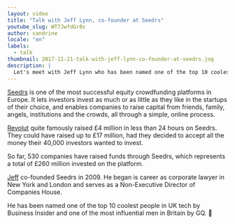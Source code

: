 ```yaml
---
layout: video
title: "Talk with Jeff Lynn, co-founder at Seedrs"
youtube_slug: WT7JwfdGr8s
author: sandrine
locale: "en"
labels:
  - talk
thumbnail: 2017-11-21-talk-with-jeff-lynn-co-founder-at-seedrs.jog
description: |
  Let's meet with Jeff Lynn who has been named one of the top 10 coolest people in UK tech by Business Insider and one of the most influential men in Britain by GQ.
---
```


[Seedrs](https://www.seedrs.com/) is one of the most successful equity crowdfunding platforms in Europe. It lets investors invest as much or as little as they like in the startups of their choice, and enables companies to raise capital from friends, family, angels, institutions and the crowds, all through a simple, online process.

[Revolut](https://techcrunch.com/2017/07/30/rev...) quite famously raised £4 million in less than 24 hours on Seedrs. They could have raised up to £17 million, had they decided to accept all the money their 40,000 investors wanted to invest.

So far, 530 companies have raised funds through Seedrs, which represents a total of £260 million invested on the platform.

[Jeff](https://www.linkedin.com/in/jefflynn/) co-founded Seedrs in 2009. He began is career as corporate lawyer in New York and London and serves as a Non-Executive Director of Companies House.

He has been named one of the top 10 coolest people in UK tech by Business Insider and one of the most influential men in Britain by GQ. 🚀